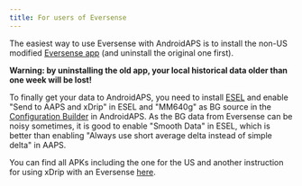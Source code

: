 ```yaml
---
title: For users of Eversense
---
```


The easiest way to use Eversense with AndroidAPS is to install the
non-US modified [Eversense
app](https://github.com/BernhardRo/Esel/blob/master/apk/Eversense_CGM_v1.0.410-patched.apk)
(and uninstall the original one first).

**Warning: by uninstalling the old app, your local historical data older
than one week will be lost!**

To finally get your data to AndroidAPS, you need to install
[ESEL](https://github.com/BernhardRo/Esel/blob/master/apk/esel.apk) and
enable "Send to AAPS and xDrip" in ESEL and "MM640g" as BG source in the
[Configuration Builder](../Configuration/Config-Builder.html) in
AndroidAPS. As the BG data from Eversense can be noisy sometimes, it is
good to enable "Smooth Data" in ESEL, which is better than enabling
"Always use short average delta instead of simple delta" in AAPS.

You can find all APKs including the one for the US and another
instruction for using xDrip with an Eversense
[here](https://github.com/BernhardRo/Esel/tree/master/apk).
